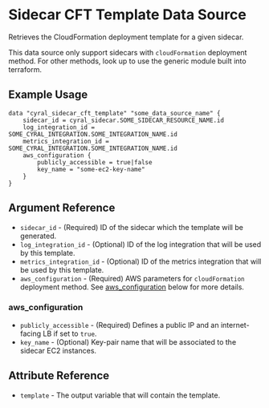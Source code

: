# Sidecar CFT Template Data Source

Retrieves the CloudFormation deployment template for a given sidecar.

This data source only support sidecars with `cloudFormation` deployment method. For other methods, look up to use the generic module built into terraform.

## Example Usage

```hcl
data "cyral_sidecar_cft_template" "some_data_source_name" {
    sidecar_id = cyral_sidecar.SOME_SIDECAR_RESOURCE_NAME.id
    log_integration_id = SOME_CYRAL_INTEGRATION.SOME_INTEGRATION_NAME.id
    metrics_integration_id = SOME_CYRAL_INTEGRATION.SOME_INTEGRATION_NAME.id
    aws_configuration {
        publicly_accessible = true|false
        key_name = "some-ec2-key-name"
    }
}
```

## Argument Reference

- `sidecar_id` - (Required) ID of the sidecar which the template will be generated.
- `log_integration_id` - (Optional) ID of the log integration that will be used by this template.
- `metrics_integration_id` - (Optional) ID of the metrics integration that will be used by this template.
- `aws_configuration` - (Required) AWS parameters for `cloudFormation` deployment method. See [aws_configuration](#aws_configuration) below for more details.

### aws_configuration

- `publicly_accessible` - (Required) Defines a public IP and an internet-facing LB if set to `true`.
- `key_name` - (Optional) Key-pair name that will be associated to the sidecar EC2 instances.

## Attribute Reference

- `template` - The output variable that will contain the template.
